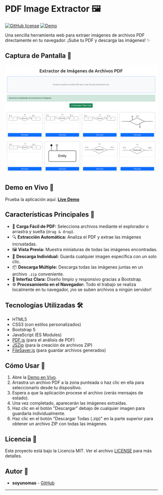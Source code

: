 # PDF Image Extractor 🖼️

[![GitHub license](https://img.shields.io/badge/license-MIT-blue.svg)](https://github.com/soyunomas/PDF-ImageExtract/blob/main/LICENSE)
[![Demo](https://img.shields.io/badge/Demo-Live-brightgreen)](https://soyunomas.github.io/PDF-ImageExtract/index.html)

Una sencilla herramienta web para extraer imágenes de archivos PDF directamente en tu navegador. ¡Sube tu PDF y descarga las imágenes! ✨

## Captura de Pantalla 📸

![Screenshot](screenshot.png)

## Demo en Vivo 🚀

Prueba la aplicación aquí: **[Live Demo](https://soyunomas.github.io/PDF-ImageExtract/index.html)**

## Características Principales 🎯

*   📂 **Carga Fácil de PDF:** Selecciona archivos mediante el explorador o arrastra y suelta (`drag & drop`).
*   🔍 **Extracción Automática:** Analiza el PDF y extrae las imágenes incrustadas.
*   🖼️ **Vista Previa:** Muestra miniaturas de todas las imágenes encontradas.
*   💾 **Descarga Individual:** Guarda cualquier imagen específica con un solo clic.
*   📦 **Descarga Múltiple:** Descarga todas las imágenes juntas en un archivo `.zip` conveniente.
*   💅 **Interfaz Clara:** Diseño limpio y responsivo gracias a Bootstrap.
*   ⚙️ **Procesamiento en el Navegador:** Todo el trabajo se realiza localmente en tu navegador, ¡no se suben archivos a ningún servidor!

## Tecnologías Utilizadas 🛠️

*   HTML5
*   CSS3 (con estilos personalizados)
*   Bootstrap 5
*   JavaScript (ES Modules)
*   [PDF.js](https://mozilla.github.io/pdf.js/) (para el análisis de PDF)
*   [JSZip](https://stuk.github.io/jszip/) (para la creación de archivos ZIP)
*   [FileSaver.js](https://github.com/eligrey/FileSaver.js/) (para guardar archivos generados)

## Cómo Usar 🤔

1.  Abre la [Demo en Vivo](https://soyunomas.github.io/PDF-ImageExtract/index.html).
2.  Arrastra un archivo PDF a la zona punteada o haz clic en ella para seleccionarlo desde tu dispositivo.
3.  Espera a que la aplicación procese el archivo (verás mensajes de estado).
4.  Una vez completado, aparecerán las imágenes extraídas.
5.  Haz clic en el botón "Descargar" debajo de cualquier imagen para guardarla individualmente.
6.  Haz clic en el botón "Descargar Todas (.zip)" en la parte superior para obtener un archivo ZIP con todas las imágenes.

## Licencia 📄

Este proyecto está bajo la Licencia MIT. Ver el archivo [LICENSE](LICENSE) para más detalles.

## Autor 👤

*   **soyunomas** - [GitHub](https://github.com/soyunomas)

---
